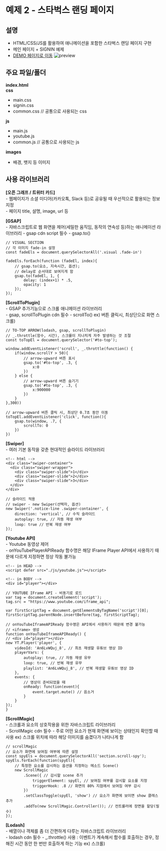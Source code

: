 # 예제 2 - 스타벅스 랜딩 페이지

## 설명
- HTML/CSS/JS를 활용하여 애니메이션을 포함한 스타벅스 랜딩 페이지 구현
- 메인 페이지 + SIGNIN 예제
- [DEMO 페이지로 이동](https://scintillating-gnome-7293ce.netlify.app/)
![preview](./images/privew.png)

## 주요 파일/폴더
**index.html**  
**css**
- main.css
- signin.css
- common.css // 공통으로 사용되는 css  

**js**
- main.js
- youtube.js
- common.js // 공통으로 사용되는 js  

**images**
- 배경, 뱃지 등 이미지


## 사용 라이브러리

**[오픈 그래프 / 트위터 카드]**  
    - 웹페이지가 소셜 미디어(카카오톡, Slack 등)로 공유될 때 우선적으로 활용되는 정보 지정  
    - 페이지 title, 설명, image, url 등 

**[GSAP]**  
    - 자바스크립트로 웹 화면을 제어(세밀한 움직임, 동작의 연속성 등)하는 애니메이션 라이브러리
    - gsap cdn script 필수
    - gsap.to()
```
// VISUAL SECTION
// 각 이미지 fade-in 설정
const fadeEls = document.querySelectorAll('.visual .fade-in')

fadeEls.forEach(function (fadeEl, index){
    // gsap.to(요소, 지속시간, 옵션);
    // delay로 순서대로 보여지게 함
    gsap.to(fadeEl, 1, {
        delay: (index+1) * .5,
        opacity: 1
    });
});
```

**[ScrollToPlugin]**  
    - GSAP 추가기능으로 스크롤 애니메이션 라이브러리  
    - gsap, scrollToPlugin cdn 필수
    - scrollTo()
    ex) 버튼 클릭시, 최상단으로 화면 스크롤)
```
// TO-TOP ARROW(lodash, gsap, scrollToPlugin)
// _.throttle(함수, 시간), 스크롤이 지나치게 자주 발생하는 것 조절
const toTopEl = document.querySelector('#to-top');

window.addEventListener('scroll', _.throttle(function() {
    if(window.scrollY > 50){
        // arrow-upward 버튼 표시
        gsap.to('#to-top', .3, {
            x:0
        })
    } else {
        // arrow-upward 버튼 숨기기
        gsap.to('#to-top', .3, {
            x:900000
        })
    }
},300))

// arrow-upward 버튼 클릭 시, 최상단 0.7초 동안 이동
toTopEl.addEventListener('click', function(){
    gsap.to(window, .7, {
        scrollTo: 0
    })
})
```

**[Swiper]**  
    - 여러 기본 동작을 갖춘 현대적인 슬라이드 라이브러리
```
<!-- html -->
<div class="swiper-container">
  <div class="swiper-wrapper">
    <div class="swiper-slide">1</div>
    <div class="swiper-slide">2</div>
    <div class="swiper-slide">3</div>
  </div>
</div>
```

```
// 슬라이드 적용
// swiper - new Swiper(선택자, 옵션)
new Swiper('.notice-line .swiper-container', {
    direction: 'vertical', // 수직 슬라이드
    autoplay: true, // 자동 재생 여부
    loop: true // 반복 재생 여부
});
```

**[Youtube API]**  
    - Youtube 동영상 제어  
    - onYouTubePlayerAPIReady 함수명은 해당 IFrame Player API에서 사용하기 때문에 다르게 지정하면 정상 작동 불가능
```
<!-- in HEAD -->
<script defer src="./js/youtube.js"></script>

<!-- in BODY -->
<div id="player"></div>
```

```
// YOUTUBE IFrame API - 비동기로 로드
var tag = document.createElement('script');
tag.src = "https://www.youtube.com/iframe_api";

var firstScriptTag = document.getElementsByTagName('script')[0];
firstScriptTag.parentNode.insertBefore(tag, firstScriptTag);

// onYouTubeIframeAPIReady 함수명은 API에서 사용하기 때문에 변경 불가능
// <iframe> 생성
function onYouTubeIframeAPIReady() {
// <div id="player"></div>
new YT.Player('player', {
    videoId: 'An6LvWQuj_8', // 최초 재생할 유튜브 영상 ID
    playerVars: {
        autoplay: true, // 자동 재생 유무
        loop: true, // 반복 재생 유무
        playlist: 'An6LvWQuj_8', // 반복 재생할 유튜브 영상 ID
    },
    events: {
        // 영상이 준비되었을 때
        onReady: function(event){
            event.target.mute() // 음소거
        }
    }
});
}
```

**[ScrollMagic]**  
    - 스크롤과 요소의 상호작용을 위한 자바스크립트 라이브러리  
    - ScrollMagic cdn 필수
    - 주로 어떤 요소가 현재 화면에 보이는 상태인지 확인할 때 사용
    ex) 스크롤 위치에 따라 해당 이미지를 숨겼다가 나타나게 함
```
// scrollMagic
// 요소가 화면에 보여짐 여부에 따른 설정
const spyEls = document.querySelectorAll('section.scroll-spy');
spyEls.forEach(function(spyEl){
    // 특정한 요소를 감시하는 옵션을 지정하는 메소드 Scene()
    new ScrollMagic
        .Scene({ // 감시할 scene 추가
            triggerElement: spyEl, // 보여짐 여부를 감시할 요소를 지정
            triggerHook: .8 // 화면의 80% 지점에서 보여짐 여부 감시
        })
        .setClassToggle(spyEl, 'show') // 요소가 화면에 보이면 show 클래스 추가
        .addTo(new ScrollMagic.Controller()); // 컨트롤러에 장면을 할당(필수)
});
```

**[Lodash]**  
    - 배열이나 객체를 좀 더 간편하게 다루는 자바스크립트 라이브러리  
    - lodash cdn 필수
    - _.throttle() 사용 : 이벤트가 계속해서 함수를 호출하는 경우, 정해진 시간 동안 한 번만 호출하게 하는 기능
    ex) 스크롤)